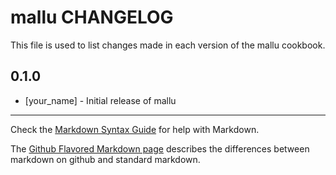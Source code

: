 # mallu CHANGELOG

This file is used to list changes made in each version of the mallu cookbook.

## 0.1.0
- [your_name] - Initial release of mallu

- - -
Check the [Markdown Syntax Guide](http://daringfireball.net/projects/markdown/syntax) for help with Markdown.

The [Github Flavored Markdown page](http://github.github.com/github-flavored-markdown/) describes the differences between markdown on github and standard markdown.
